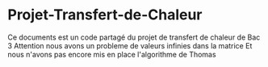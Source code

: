 # Projet-Transfert-de-Chaleur
Ce documents est un code partagé du projet de transfert de chaleur de Bac 3 
Attention nous avons un probleme de valeurs infinies dans la matrice 
Et nous n'avons pas encore mis en place l'algorithme de Thomas 
